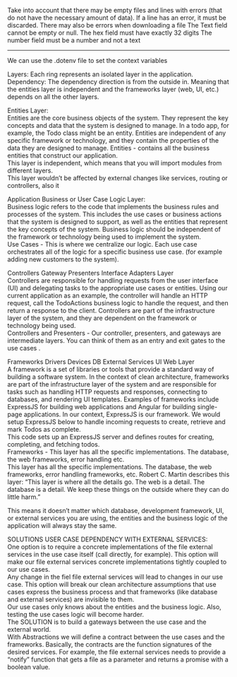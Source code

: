 Take into account that there may be empty files and lines with errors (that do not have the necessary amount of data).
If a line has an error, it must be discarded.
There may also be errors when downloading a file
The Text field cannot be empty or null.
The hex field must have exactly 32 digits
The number field must be a number and not a text

------------------------------------------------------------------------
We can use the .dotenv file to set the context variables

Layers: Each ring represents an isolated layer in the application.  
Dependency: The dependency direction is from the outside in. Meaning
that the entities layer is independent and the frameworks layer (web,
UI, etc.) depends on all the other layers.

Entities Layer:  
Entities are the core business objects of the system. They represent the
key concepts and data that the system is designed to manage. In a todo
app, for example, the Todo class might be an entity. Entities are
independent of any specific framework or technology, and they contain
the properties of the data they are designed to manage. Entities -
contains all the business entities that construct our application.  
This layer is independent, which means that you will import modules from
different layers.  
This layer wouldn’t be affected by external changes like services,
routing or controllers, also it

Application Business or User Case Logic Layer:  
Business logic refers to the code that implements the business rules and
processes of the system. This includes the use cases or business actions
that the system is designed to support, as well as the entities that
represent the key concepts of the system. Business logic should be
independent of the framework or technology being used to implement the
system.  
Use Cases - This is where we centralize our logic. Each use case
orchestrates all of the logic for a specific business use case. (for
example adding new customers to the system).

Controllers Gateway Presenters Interface Adapters Layer  
Controllers are responsible for handling requests from the user
interface (UI) and delegating tasks to the appropriate use cases or
entities. Using our current application as an example, the controller
will handle an HTTP request, call the TodoActions business logic to
handle the request, and then return a response to the client.
Controllers are part of the infrastructure layer of the system, and they
are dependent on the framework or technology being used.  
Controllers and Presenters - Our controller, presenters, and gateways
are intermediate layers. You can think of them as an entry and exit
gates to the use cases .

Frameworks Drivers Devices DB External Services UI Web Layer  
A framework is a set of libraries or tools that provide a standard way
of building a software system. In the context of clean architecture,
frameworks are part of the infrastructure layer of the system and are
responsible for tasks such as handling HTTP requests and responses,
connecting to databases, and rendering UI templates. Examples of
frameworks include ExpressJS for building web applications and Angular
for building single-page applications. In our context, ExpressJS is our
framework. We would setup ExpressJS below to handle incoming requests to
create, retrieve and mark Todos as complete.  
This code sets up an ExpressJS server and defines routes for creating,
completing, and fetching todos.  
Frameworks - This layer has all the specific implementations. The
database, the web frameworks, error handling etc.  
This layer has all the specific implementations. The database, the web
frameworks, error handling frameworks, etc. Robert C. Martin describes
this layer: “This layer is where all the details go. The web is a
detail. The database is a detail. We keep these things on the outside
where they can do little harm.”

This means it doesn’t matter which database, development framework, UI,
or external services you are using, the entities and the business logic
of the application will always stay the same.

SOLUTIONS USER CASE DEPENDENCY WITH EXTERNAL SERVICES:  
One option is to require a concrete implementations of the file external
services in the use case itself (call directly, for example). This
option will make our file external services concrete implementations
tightly coupled to our use cases.  
Any change in the fiel file external services will lead to changes in
our use case. This option will break our clean architecture assumptions
that use cases express the business process and that frameworks (like
database and external services) are invisible to them.  
Our use cases only knows about the entities and the business logic.
Also, testing the use cases logic will become harder.  
The SOLUTION is to build a gateways between the use case and the
external world.  
With Abstractions we will define a contract between the use cases and
the frameworks. Basically, the contracts are the function signatures of
the desired services. For example, the file external services needs to
provide a “notify” function that gets a file as a parameter and returns
a promise with a boolean value.
